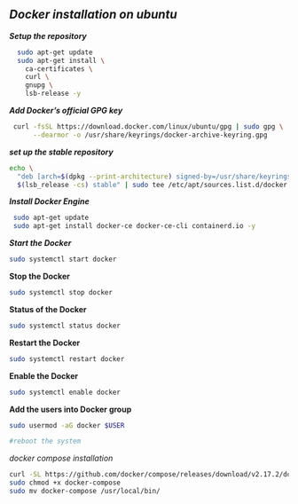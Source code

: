 _Docker installation on ubuntu_
---

_**Setup the repository**_

```bash
  sudo apt-get update
  sudo apt-get install \
    ca-certificates \
    curl \
    gnupg \
    lsb-release -y
```
_**Add Docker’s official GPG key**_

```bash
 curl -fsSL https://download.docker.com/linux/ubuntu/gpg | sudo gpg \
      --dearmor -o /usr/share/keyrings/docker-archive-keyring.gpg
```
_**set up the stable repository**_

```bash
echo \
  "deb [arch=$(dpkg --print-architecture) signed-by=/usr/share/keyrings/docker-archive-keyring.gpg] https://download.docker.com/linux/ubuntu \
  $(lsb_release -cs) stable" | sudo tee /etc/apt/sources.list.d/docker.list > /dev/null
```

_**Install Docker Engine**_

```bash
 sudo apt-get update
 sudo apt-get install docker-ce docker-ce-cli containerd.io -y
```

_**Start the Docker**_

```bash
sudo systemctl start docker
```

**Stop the Docker**

```bash
sudo systemctl stop docker
```
**Status of the Docker**

```bash
sudo systemctl status docker
```


**Restart the Docker**

```bash
sudo systemctl restart docker
```

**Enable the Docker**
```bash
sudo systemctl enable docker
```
**Add the users into Docker group**

```bash
sudo usermod -aG docker $USER

#reboot the system
```

_docker compose installation_

```bash
curl -SL https://github.com/docker/compose/releases/download/v2.17.2/docker-compose-linux-x86_64 -o $DOCKER_CONFIG/cli-plugins/docker-compose
sudo chmod +x docker-compose 
sudo mv docker-compose /usr/local/bin/

```


